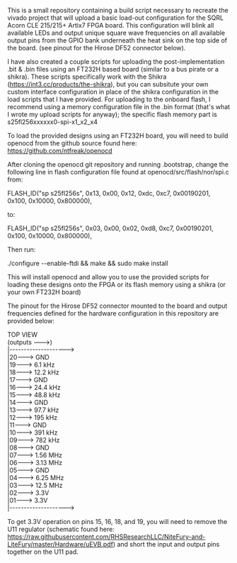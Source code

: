 This is a small repository containing a build script necessary to
recreate the vivado project that will upload a basic load-out
configuration for the SQRL Acorn CLE 215/215+ Artix7 FPGA board.
This configuration will blink all available LEDs and output unique
square wave frequencies on all available output pins from the GPIO
bank underneath the heat sink on the top side of the board. (see pinout
for the Hirose DF52 connector below).

I have also created a couple scripts for uploading the post-implementation
 .bit & .bin files using an FT232H based board (similar to a bus pirate
or a shikra).  These scripts specifically work with the Shikra
(https://int3.cc/products/the-shikra), but you can subsitute your own
custom interface configuration in place of the shikra configuration in the load scripts that
I have provided.  For uploading to the onboard flash, I recommend using a memory configuration
file in the .bin format (that's what I wrote my upload scripts for anyway); the specific flash
memory part is s25fl256xxxxxx0-spi-x1_x2_x4

To load the provided designs using an FT232H board, you will need to build
openocd from the github source found here: https://github.com/ntfreak/openocd

After cloning the openocd git repository and running .bootstrap,
change the following line in flash configuration file found at
openocd/src/flash/nor/spi.c from:

FLASH_ID("sp s25fl256s", 0x13, 0x00, 0x12, 0xdc, 0xc7, 0x00190201, 0x100, 0x10000, 0x800000),

to:

FLASH_ID("sp s25fl256s", 0x03, 0x00, 0x02, 0xd8, 0xc7, 0x00190201, 0x100, 0x10000, 0x800000),

Then run:

./configure --enable-ftdi && make && sudo make install

This will install openocd and allow you to use the provided scripts for loading
these designs onto the FPGA or its flash memory using a shikra (or your own
FT232H board)

The pinout for the Hirose DF52 connector mounted to the board and output
frequencies defined for the hardware configuration in this repository
are provided below:

TOP VIEW  
(outputs --->)  
|-------------------->  
|20---> GND  
|19---> 6.1  kHz  
|18---> 12.2 kHz  
|17---> GND  
|16---> 24.4 kHz  
|15---> 48.8 kHz  
|14---> GND  
|13---> 97.7 kHz  
|12---> 195  kHz  
|11---> GND  
|10---> 391  kHz  
|09---> 782  kHz  
|08---> GND  
|07---> 1.56 MHz  
|06---> 3.13 MHz  
|05---> GND  
|04---> 6.25 MHz  
|03---> 12.5 MHz  
|02---> 3.3V  
|01---> 3.3V  
|-------------------->  

To get 3.3V operation on pins 15, 16, 18, and 19, you will need to remove the U11 regulator (schematic found here: https://raw.githubusercontent.com/RHSResearchLLC/NiteFury-and-LiteFury/master/Hardware/uEVB.pdf) and short the input and output pins together on the U11 pad.
